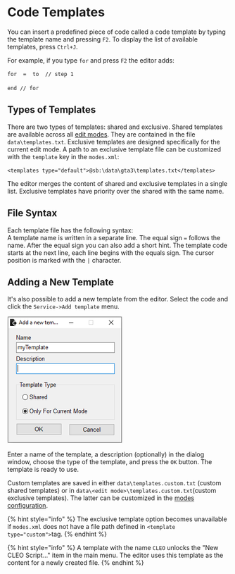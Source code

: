 # Code Templates

You can insert a predefined piece of code called a code template by typing the template name and pressing `F2`. To display the list of available templates, press `Ctrl+J`. 

For example, if you type `for` and press `F2` the editor adds:

```text
for  =  to  // step 1

end // for
```

## Types of Templates

There are two types of templates: shared and exclusive. Shared templates are available across all [edit modes](./). They are contained in the file `data\templates.txt`. Exclusive templates are designed specifically for the current edit mode. A path to an exclusive template file can be customized with the `template` key in the `modes.xml`:

```text
<templates type="default">@sb:\data\gta3\templates.txt</templates>
```

The editor merges the content of shared and exclusive templates in a single list. Exclusive templates have priority over the shared with the same name.

## File Syntax

Each template file has the following syntax:  
A template name is written in a separate line. The equal sign `=` follows the name. After the equal sign you can also add a short hint. The template code starts at the next line, each line begins with the equals sign. The cursor position is marked with the `|` character.

## Adding a New Template

It's also possible to add a new template from the editor. Select the code and click the `Service->Add template` menu. 

![](../.gitbook/assets/ide-add-template-en.png)

Enter a name of the template, a description \(optionally\) in the dialog window, choose the type of the template, and press the `OK` button. The template is ready to use. 

Custom templates are saved in either `data\templates.custom.txt` \(custom shared templates\) or in `data\<edit mode>\templates.custom.txt`\(custom exclusive templates\). The latter can be customized in the [modes configuration](./#templates).

{% hint style="info" %}
The exclusive template option becomes unavailable if `modes.xml` does not have a file path defined in `<template type="custom">`tag.
{% endhint %}

{% hint style="info" %}
A template with the name `CLEO` unlocks the "New CLEO Script..." item in the main menu. The editor uses this template as the content for a newly created file.
{% endhint %}

